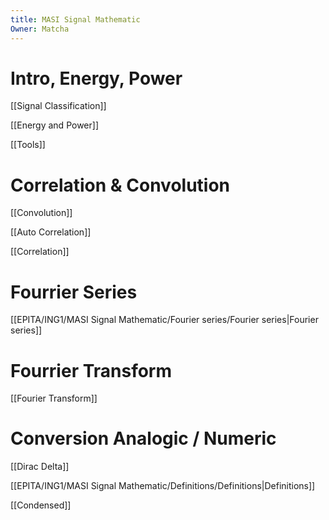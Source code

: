 ```yaml
---
title: MASI Signal Mathematic
Owner: Matcha
---
```

# Intro, Energy, Power
[[Signal Classification]]

[[Energy and Power]]

[[Tools]]

# Correlation & Convolution
[[Convolution]]

[[Auto Correlation]]

[[Correlation]]

# Fourrier Series
[[EPITA/ING1/MASI Signal Mathematic/Fourier series/Fourier series|Fourier series]]

# Fourrier Transform
[[Fourier Transform]]

# Conversion Analogic / Numeric
[[Dirac Delta]]

[[EPITA/ING1/MASI Signal Mathematic/Definitions/Definitions|Definitions]]

  
[[Condensed]]

